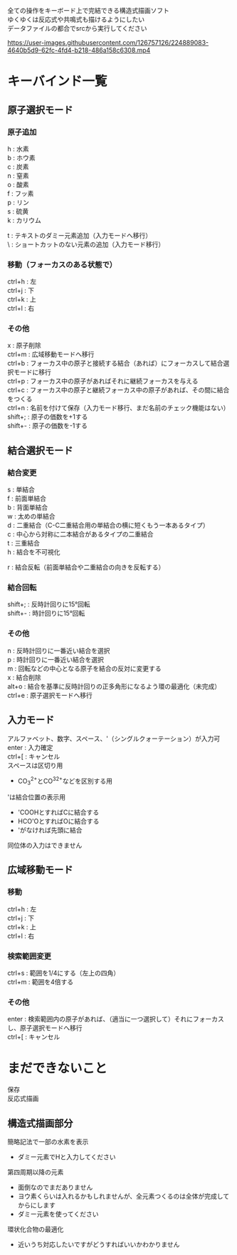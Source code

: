 全ての操作をキーボード上で完結できる構造式描画ソフト  
ゆくゆくは反応式や共鳴式も描けるようにしたい  
データファイルの都合でsrcから実行してください  


https://user-images.githubusercontent.com/126757126/224889083-4640b5d9-62fc-4fd4-b218-486a158c6308.mp4


# キーバインド一覧
## 原子選択モード
### 原子追加
h : 水素  
b : ホウ素  
c : 炭素  
n : 窒素  
o : 酸素  
f : フッ素  
p : リン  
s : 硫黄  
k : カリウム  

t : テキストのダミー元素追加（入力モードへ移行）  
\ : ショートカットのない元素の追加（入力モード移行）  

### 移動（フォーカスのある状態で）
ctrl+h : 左  
ctrl+j : 下  
ctrl+k : 上  
ctrl+l : 右  

### その他
x : 原子削除  
ctrl+m : 広域移動モードへ移行  
ctrl+b : フォーカス中の原子と接続する結合（あれば）にフォーカスして結合選択モードに移行  
ctrl+p : フォーカス中の原子があればそれに継続フォーカスを与える  
ctrl+c : フォーカス中の原子と継続フォーカス中の原子があれば、その間に結合をつくる  
ctrl+n : 名前を付けて保存（入力モード移行、まだ名前のチェック機能はない）  
shift+; : 原子の価数を+1する  
shift+- : 原子の価数を-1する  

## 結合選択モード
### 結合変更
s : 単結合  
f : 前面単結合  
b : 背面単結合  
w : 太めの単結合  
d : 二重結合（C-C二重結合用の単結合の横に短くもう一本あるタイプ）  
c : 中心から対称に二本結合があるタイプの二重結合  
t : 三重結合  
h : 結合を不可視化  

r : 結合反転（前面単結合や二重結合の向きを反転する）  

### 結合回転
shift+; : 反時計回りに15°回転  
shift+- : 時計回りに15°回転  

### その他
n : 反時計回りに一番近い結合を選択  
p : 時計回りに一番近い結合を選択  
m : 回転などの中心となる原子を結合の反対に変更する  
x : 結合削除  
alt+o : 結合を基準に反時計回りの正多角形になるよう環の最適化（未完成）  
ctrl+e : 原子選択モードへ移行  

## 入力モード
アルファベット、数字、スペース、'（シングルクォーテーション）が入力可  
enter : 入力確定  
ctrl+[ : キャンセル  
スペースは区切り用  
 - CO<sub>3</sub><sup>2+</sup>とCO<sup>32+</sup>などを区別する用

'は結合位置の表示用
 - 'COOHとすればCに結合する  
 - HCO'OとすればOに結合する  
 - 'がなければ先頭に結合

同位体の入力はできません

## 広域移動モード
### 移動
ctrl+h : 左  
ctrl+j : 下  
ctrl+k : 上  
ctrl+l : 右  

### 検索範囲変更
ctrl+s : 範囲を1/4にする（左上の四角）  
ctrl+m : 範囲を4倍する  

### その他
enter : 検索範囲内の原子があれば、（適当に一つ選択して）それにフォーカスし、原子選択モードへ移行  
ctrl+[ : キャンセル  

# まだできないこと
保存  
反応式描画  

## 構造式描画部分
簡略記法で一部の水素を表示
 - ダミー元素でHと入力してください

第四周期以降の元素
 - 面倒なのでまだありません
 - ヨウ素くらいは入れるかもしれませんが、全元素つくるのは全体が完成してからにします
 - ダミー元素を使ってください

環状化合物の最適化
 - 近いうち対応したいですがどうすればいいかわかりません
 
